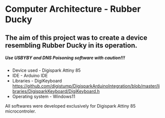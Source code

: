 # Computer Architecture - Rubber Ducky
## The aim of this project was to create a device resembling Rubber Ducky in its operation.
##### Use USBYBY and DNS Poisoning software with caution!!!
- Device used - Digispark Attiny 85
- IDE - Arduino IDE
- Libraries - DigiKeyboard https://github.com/digistump/DigisparkArduinoIntegration/blob/master/libraries/DigisparkKeyboard/DigiKeyboard.h
- Operating system - Windows11

All softwares were developed exclusively for Digispark Attiny 85 microcontroler.
